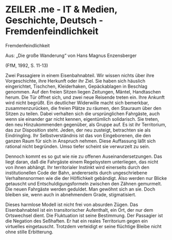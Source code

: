 # ZEILER .me - IT & Medien, Geschichte, Deutsch - Fremdenfeindlichkeit

Fremdenfeindlichkeit

Aus: „Die große Wanderung“ von Hans Magnus Enzensberger

(FfM, 1992, S. 11-13)

Zwei Passagiere in einem Eisenbahnabteil. Wir wissen nichts über ihre Vorgeschichte, ihre Her­kunft oder ihr Ziel. Sie haben sich häuslich eingerichtet, Tischchen, Kleiderhaken, Gepäck­ablagen in Beschlag genommen. Auf den freien Sitzen liegen Zeitungen, Mäntel, Handtaschen herum. Die Tür öffnet sich, und zwei neue Reisende treten ein. Ihre Ankunft wird nicht be­grüßt. Ein deutlicher Widerwille macht sich bemerkbar, zusammenzurücken, die freien Plät­ze zu räumen, den Stauraum über den Sitzen zu teilen. Dabei verhalten sich die ursprünglichen Fahrgäste, auch wenn sie einander gar nicht ken­nen, eigentümlich solidarisch. Sie treten, den neu Hinzukommenden gegenüber, als Gruppe auf. Es ist ihr Territorium, das zur Disposition steht. Jeden, der neu zusteigt, betrachten sie als Eindringling. Ihr Selbstverständnis ist das von Eingeborenen, die den ganzen Raum für sich in Anspruch nehmen. Diese Auffassung läßt sich rational nicht begründen. Umso tiefer scheint sie verwurzelt zu sein.

Dennoch kommt es so gut wie nie zu offenen Auseinandersetzungen. Das liegt daran, daß die Fahrgäste einem Regelsystem unterliegen, das nicht von ihnen abhängt. Ihr territorialer In­stinkt wird einerseits durch den institutionellen Code der Bahn, andererseits durch ungeschrie­bene Verhaltensnormen wie die der Höflichkeit gebändigt. Also werden nur Blicke getauscht und Entschuldigungsformeln zwischen den Zähnen gemurmelt. Die neuen Fahrgäste wer­den geduldet. Man gewöhnt sich an sie. Doch bleiben sie, wenn auch in abnehmendem Grade, stigmatisiert.

Dieses harmlose Modell ist nicht frei von ab­surden Zügen. Das Eisenbahnabteil ist ein transitorischer Aufenthalt, ein Ort, der nur dem Ortswechsel dient. Die Fluktuation ist seine Be­stimmung. Der Passagier ist die Negation des Seßhaften. Er hat ein reales Territorium gegen ein virtuelles eingetauscht. Trotzdem verteidigt er seine flüchtige Bleibe nicht ohne stille Erbit­terung.